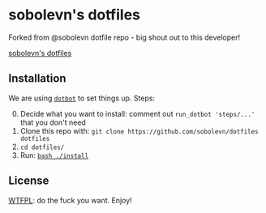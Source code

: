 # sobolevn's dotfiles

Forked from @sobolevn dotfile repo - big shout out to this developer!

[sobolevn's dotfiles](https://github.com/mathiasbynens/dotfiles/tree/main)

## Installation

We are using [`dotbot`](https://github.com/anishathalye/dotbot/)
to set things up. Steps:

0. Decide what you want to install: comment out `run_dotbot 'steps/...'` that you don't need
1. Clone this repo with: `git clone https://github.com/sobolevn/dotfiles dotfiles`
2. `cd dotfiles/`
3. Run: [`bash ./install`](https://github.com/sobolevn/dotfiles/blob/master/install)

## License

[WTFPL](https://en.wikipedia.org/wiki/WTFPL): do the fuck you want. Enjoy!

